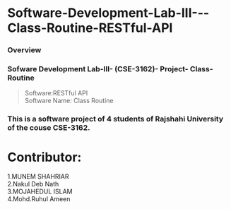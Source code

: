 # Software-Development-Lab-III---Class-Routine-RESTful-API

### Overview


### Sofware Development Lab-III- (CSE-3162)- Project- Class-Routine
  
   > Software:RESTful API <br />
   > Software Name: Class Routine <br />


### This is a software project of 4 students of Rajshahi University of  the couse CSE-3162.




# Contributor:

1.MUNEM SHAHRIAR <br />
2.Nakul Deb Nath <br />
3.MOJAHEDUL ISLAM <br /> 
4.Mohd.Ruhul Ameen <br /> 





